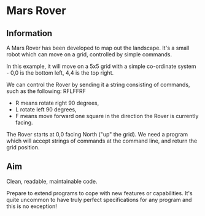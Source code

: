 # Mars Rover

## Information

A Mars Rover has been developed to map out the landscape. It's a small robot which can move on a grid, controlled by simple commands.

In this example, it will move on a 5x5 grid with a simple co-ordinate system - 0,0 is the bottom left, 4,4 is the top right.

We can control the Rover by sending it a string consisting of commands, such as the following: RFLFFRF

- R means rotate right 90 degrees, 
- L rotate left 90 degrees, 
- F means move forward one square in the direction the Rover is currently facing. 

The Rover starts at 0,0 facing North ("up" the grid). We need a program which will accept strings of commands at the command line, and return the grid position.

## Aim

Clean, readable, maintainable code.

Prepare to extend programs to cope with new features or capabilities. It's quite uncommon to have truly perfect specifications for any program and this is no exception!